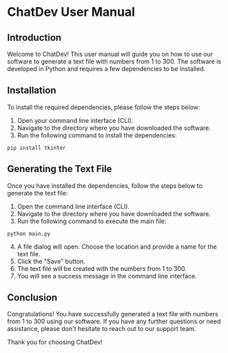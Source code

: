 # ChatDev User Manual

## Introduction

Welcome to ChatDev! This user manual will guide you on how to use our software to generate a text file with numbers from 1 to 300. The software is developed in Python and requires a few dependencies to be installed.

## Installation

To install the required dependencies, please follow the steps below:

1. Open your command line interface (CLI).
2. Navigate to the directory where you have downloaded the software.
3. Run the following command to install the dependencies:

```shell
pip install tkinter
```

## Generating the Text File

Once you have installed the dependencies, follow the steps below to generate the text file:

1. Open the command line interface (CLI).
2. Navigate to the directory where you have downloaded the software.
3. Run the following command to execute the main file:

```shell
python main.py
```

4. A file dialog will open. Choose the location and provide a name for the text file.
5. Click the "Save" button.
6. The text file will be created with the numbers from 1 to 300.
7. You will see a success message in the command line interface.

## Conclusion

Congratulations! You have successfully generated a text file with numbers from 1 to 300 using our software. If you have any further questions or need assistance, please don't hesitate to reach out to our support team.

Thank you for choosing ChatDev!